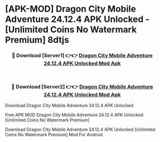 # [APK-MOD] Dragon City  Mobile Adventure 24.12.4 APK Unlocked - [Unlimited Coins No Watermark Premium] 8dtjs



<div align="center">
<h3>🔴 Download [Server1] 👉👉 <a href="https://momento.my/?title=Dragon_City__Mobile_Adventure_24.12.4_APK_Unlocked">Dragon City  Mobile Adventure 24.12.4 APK Unlocked Mod Apk</a></h3><br>

<h3>🔴 Download [Server2] 👉👉 <a href="https://momento.my/?title=Dragon_City__Mobile_Adventure_24.12.4_APK_Unlocked">Dragon City  Mobile Adventure 24.12.4 APK Unlocked Mod Apk</a></h3>
</div>



Download Dragon City  Mobile Adventure 24.12.4 APK Unlocked 

Free APK MOD Dragon City  Mobile Adventure 24.12.4 APK Unlocked [Unlimited Coins No Watermark Premium]

Download Dragon City  Mobile Adventure 24.12.4 APK Unlocked [Unlimited Coins No Watermark Premium] Mod For Android
